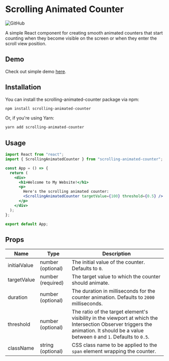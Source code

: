 # Scrolling Animated Counter

![GitHub](https://img.shields.io/github/license/programmerbanna/scrolling-animated-counter)

A simple React component for creating smooth animated counters that start counting when they become visible on the screen or when they enter the scroll view position.

## Demo

Check out simple demo [here](https://codesandbox.io/p/sandbox/scrolling-animated-counter-xwkdrz?file=%2Fsrc%2Findex.tsx).

## Installation

You can install the scrolling-animated-counter package via npm:

```bash
npm install scrolling-animated-counter
```

Or, if you're using Yarn:

```bash
yarn add scrolling-animated-counter
```

## Usage

```jsx
import React from "react";
import { ScrollingAnimatedCounter } from "scrolling-animated-counter";

const App = () => {
  return (
    <div>
      <h1>Welcome to My Website!</h1>
      <p>
        Here's the scrolling animated counter:
        <ScrollingAnimatedCounter targetValue={100} threshold={0.5} />
      </p>
    </div>
  );
};

export default App;
```

## Props

| Name         | Type              | Description                                                                                                                                                                          |
| ------------ | ----------------- | ------------------------------------------------------------------------------------------------------------------------------------------------------------------------------------ |
| initialValue | number (optional) | The initial value of the counter. Defaults to `0`.                                                                                                                                   |
| targetValue  | number (required) | The target value to which the counter should animate.                                                                                                                                |
| duration     | number (optional) | The duration in milliseconds for the counter animation. Defaults to `2000` milliseconds.                                                                                             |
| threshold    | number (optional) | The ratio of the target element's visibility in the viewport at which the Intersection Observer triggers the animation. It should be a value between `0` and `1`. Defaults to `0.5`. |
| className    | string (optional) | CSS class name to be applied to the `span` element wrapping the counter.                                                                                                             |
